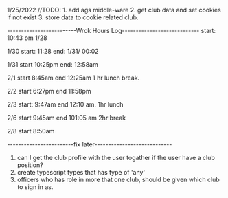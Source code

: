 1/25/2022
 //TODO:
        1. add ags middle-ware
        2. get club data and set cookies if not exist 
        3. store data to cookie related club.
        



-------------------------Wrok Hours Log----------------------------
start: 10:43 pm 1/28  

1/30 start: 11:28   end: 1/31/ 00:02

1/31 start 10:25pm  end: 12:58am

2/1 start 8:45am  end 12:25am  1 hr lunch break. 

2/2 start 6:27pm  end 11:58pm


2/3 start: 9:47am end 12:10 am. 1hr lunch

2/6 start 9:45am  end 101:05 am 2hr break

2/8 start 8:50am




------------------------fix later----------------------------
1. can I get the club profile with the user togather if the user have a club position?
2. create typescript types that has type of 'any'
3. officers who has role in more that one club, should be given which club to sign in as.